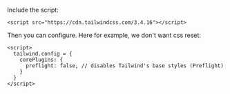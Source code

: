 Include the script:
```
<script src="https://cdn.tailwindcss.com/3.4.16"></script>
```

Then you can configure. Here for example, we don't want css reset:
```
<script>  
  tailwind.config = {  
    corePlugins: {  
      preflight: false, // disables Tailwind's base styles (Preflight)  
    }  
  }  
</script>
```